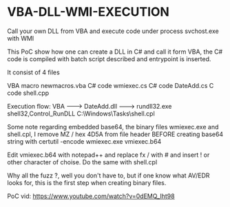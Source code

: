 # VBA-DLL-WMI-EXECUTION
Call your own DLL from VBA and execute code under process svchost.exe with WMI

This PoC show how one can create a DLL in C# and call it form VBA, the C# code is compiled with batch script described and entrypoint is inserted.

It consist of 4 files

VBA macro newmacros.vba
C# code wmiexec.cs
C# code DateAdd.cs
C code shell.cpp

Execution flow: VBA ---> DateAdd.dll ---> rundll32.exe shell32,Control_RunDLL C:\Windows\Tasks\shell.cpl

Some note regarding embedded base64, the binary files wmiexec.exe and shell.cpl, I remove MZ / hex 4D5A from file header BEFORE
creating base64 string with certutil -encode wmiexec.exe vmiexec.b64

Edit vmiexec.b64 with notepad++ and replace fx / with # and insert ! or other character of choise. Do the same with shell.cpl

Why all the fuzz ?, well you don't have to, but if one know what AV/EDR looks for, this is the first step when creating binary files.

PoC vid: https://www.youtube.com/watch?v=0dEMQ_Iht98
